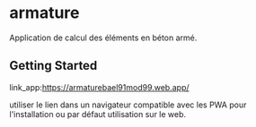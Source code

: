 # armature

Application de calcul des éléments en béton armé.

## Getting Started

link_app:https://armaturebael91mod99.web.app/

utiliser le lien dans un navigateur compatible avec les PWA pour l'installation ou par défaut utilisation sur le web.
